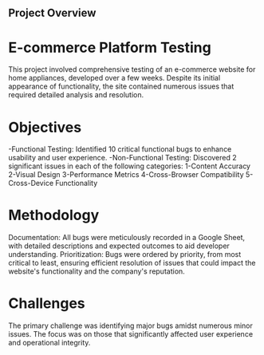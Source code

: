 ## Project Overview
# E-commerce Platform Testing
This project involved comprehensive testing of an e-commerce website for home appliances, developed over a few weeks. Despite its initial appearance of functionality, the site contained numerous issues that required detailed analysis and resolution.

# Objectives
-Functional Testing: Identified 10 critical functional bugs to enhance usability and user experience.
-Non-Functional Testing: Discovered 2 significant issues in each of the following categories:
1-Content Accuracy
2-Visual Design
3-Performance Metrics
4-Cross-Browser Compatibility
5-Cross-Device Functionality
# Methodology
Documentation: All bugs were meticulously recorded in a Google Sheet, with detailed descriptions and expected outcomes to aid developer understanding.
Prioritization: Bugs were ordered by priority, from most critical to least, ensuring efficient resolution of issues that could impact the website's functionality and the company's reputation.
# Challenges
The primary challenge was identifying major bugs amidst numerous minor issues. The focus was on those that significantly affected user experience and operational integrity.
